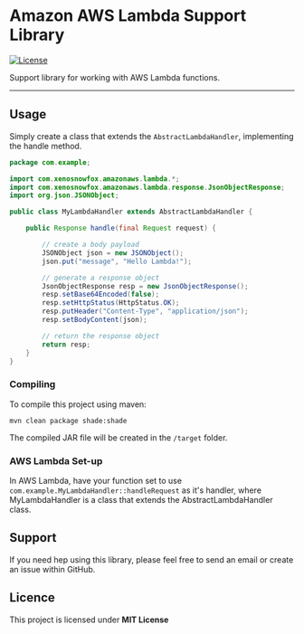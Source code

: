 # Amazon AWS Lambda Support Library

[![License](https://img.shields.io/github/license/xenosnowfox/library-java-amazonaws-lambda.svg)](https://opensource.org/licenses/MIT)

Support library for working with AWS Lambda functions.

---

## Usage

Simply create a class that extends the `AbstractLambdaHandler`, implementing the handle method.
```java
package com.example;

import com.xenosnowfox.amazonaws.lambda.*;
import com.xenosnowfox.amazonaws.lambda.response.JsonObjectResponse;
import org.json.JSONObject;

public class MyLambdaHandler extends AbstractLambdaHandler {

    public Response handle(final Request request) {

        // create a body payload
        JSONObject json = new JSONObject();
        json.put("message", "Hello Lambda!");

        // generate a response object
        JsonObjectResponse resp = new JsonObjectResponse();
        resp.setBase64Encoded(false);
        resp.setHttpStatus(HttpStatus.OK);
        resp.putHeader("Content-Type", "application/json");
        resp.setBodyContent(json);

        // return the response object
        return resp;
    }
}
```

### Compiling

To compile this project using maven:

```
mvn clean package shade:shade
```

The compiled JAR file will be created in the `/target` folder.

### AWS Lambda Set-up

In AWS Lambda, have your function set to use `com.example.MyLambdaHandler::handleRequest` as it's handler, where MyLambdaHandler is a class that extends the AbstractLambdaHandler class.

## Support

If you need hep using this library, please feel free to send an email or create an issue within GitHub.

## Licence

This project is licensed under **MIT License**